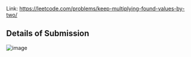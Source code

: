 Link: https://leetcode.com/problems/keep-multiplying-found-values-by-two/
## Details of Submission
![image](https://github.com/mgalang229/LeetCode-Keep-Multiplying-Found-Values-by-Two/assets/51401355/89095a7c-c42e-44ba-a668-703de9d40b8e)
